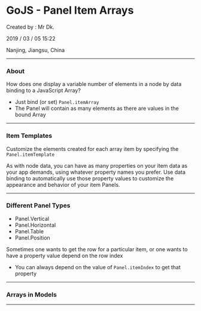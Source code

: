 # GoJS - Panel Item Arrays

Created by : Mr Dk.

2019 / 03 / 05 15:22

Nanjing, Jiangsu, China

---

### About

How does one display a variable number of elements in a node by data binding to a JavaScript Array?

* Just bind (or set) `Panel.itemArray`
* The Panel will contain as many elements as there are values in the bound Array

---

### Item Templates

Customize the elements created for each array item by specifying the `Panel.itemTemplate`

As with node data, you can have as many properties on your item data as your app demands, using whatever property names you prefer. Use data binding to automatically use those property values to customize the appearance and behavior of your item Panels.

---

### Different Panel Types

* Panel.Vertical
* Panel.Horizontal
* Panel.Table
* Panel.Position

Sometimes one wants to get the row for a particular item, or one wants to have a property value depend on the row index

* You can always depend on the value of `Panel.itemIndex` to get that property

---

### Arrays in Models

---

